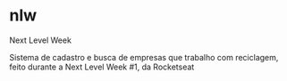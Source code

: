 # nlw
Next Level Week 


Sistema de cadastro e busca de empresas que trabalho com reciclagem, feito durante a Next Level Week #1, da Rocketseat
